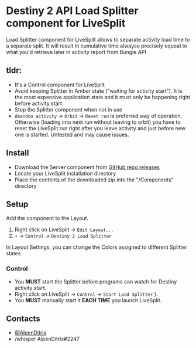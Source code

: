 # Destiny 2 API Load Splitter component for LiveSplit

Load Splitter component for LiveSplit allows to separate activity load time to a separate split. It will result in cumulative time alwayse precisely equeal to what you'd retrieve later in activity report from Bungie API

## tldr: 
* It's a Control component for LiveSplit
* Avoid keeping Splitter in Amber state ("waiting for activity start"). It is the most expensive application state and it must only be happening right before activity start
* Stop the Splitter component when not in use
* `Abandon activity` -> `Orbit` -> `Reset run` is preferred way of operation. Otherwise (loading into next run without leaving to orbit) you have to reset the LiveSplit run right after you leave activity and just before new one is started. Untested and may cause issues.

## Install

- Download the Server component from [GitHub repo releases](https://github.com/lildeadprince/LiveSplit.Destiny2.LoadSplitter/releases)
- Locate your LiveSplit installation directory
- Place the contents of the downloaded zip into the "<LiveSplit>/Components" directory

## Setup

Add the component to the Layout.
1. Right click on LiveSplit -> `Edit Layout...`
2. `+` -> `Control` -> `Destiny 2 Load Splitter`

In Layout Settings, you can change the Colors assigned to different Splitter states


### Control

* You **MUST** start the Splitter before programs can watch for Destiny activity start.
* Right click on LiveSplit -> `Control` -> `Start Load Splitter` ). 
* You **MUST** manually start it **EACH TIME** you launch LiveSplit.

## Contacts

- [@AlpenDitrix](https://discordapp.com/users/323887460813635585)
- /whisper AlpenDitrix#2247
